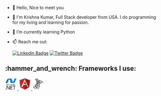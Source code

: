 - 👋 Hello, Nice to meet you
- 👀 I'm Krishna Kumar, Full Stack developer from USA. I do programming for my living and learning for passion.
- 🌱 I’m currently learning Python
- 📫 Reach me out: 

   [![Linkedin Badge](https://img.shields.io/badge/-krishnakumar-blue?style=flat-square&logo=Linkedin&logoColor=white&link=https://www.linkedin.com/in/krishna-kumar-k59/)](https://www.linkedin.com/in/krishna-kumar-k59/) [![Twitter Badge](https://img.shields.io/badge/-Krishna__UH-blue?style=flat-square&labelColor=1ca0f1&logo=twitter&logoColor=white&link=https://twitter.com/Krishna_UH)](https://twitter.com/Krishna_UH)
 <h2 align="left">:hammer_and_wrench: Frameworks I use:</h2>
<p align="left">
    <a href="https://dotnet.microsoft.com/apps/aspnet/mvc/" target="_blank"> <img src="https://github.com/devicons/devicon/blob/master/icons/dot-net/dot-net-original-wordmark.svg" alt="asp.net" width="40" height="40"/> </a>
    <a href="https://angularjs.org/" target="_blank"> <img src="https://github.com/devicons/devicon/blob/master/icons/angularjs/angularjs-original.svg" alt="Angular JS" width="40" height="40"/> </a>
    <a href="https://www.microsoft.com/en-us/sql-server/" target="_blank"> <img src="https://github.com/devicons/devicon/blob/master/icons/microsoftsqlserver/microsoftsqlserver-plain.svg" alt="Angular JS" width="40" height="40"/> </a>
 </p>
 

